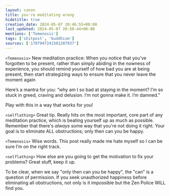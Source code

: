 ```yaml
---
layout: canon
title: you're meditating wrong
hidetitle: true
creation_date: 2024-05-07 20:46:55+00:00
last_updated: 2024-05-07 20:50:44+00:00
mentions: ['Temenosis']
tags: ['shitpost', 'buddhism']
sources: ['1787947241581207937']
---
```


`<Temenosis>` New meditation practice: When you notice that you’ve forgotten to be present, rather than simply abiding in the nowness of experience, you should remind yourself of how bad you are at being present, then start strategizing ways to ensure that you never leave the moment again  

Here’s a mantra for you: “why am I so bad at staying in the moment? I’m so stuck in greed, craving and delusion. I’m not gonna make it. I’m damned.”   
  
Play with this in a way that works for you!  

`<selflathing>` Great tip. Really hits on the most important, core part of any meditation practice, which is beating yourself up as much as possible. Remember that there's *always* some way that you're not doing it right. Your goal is to eliminate ALL obstructions; only then can you be happy.  

`<Temenosis>` Wise words. This post really made me hate myself so I can be sure I’m on the right track.  

`<selflathing>` How else are you going to get the motivation to fix your problems? Great stuff, keep it up.  

To be clear, when we say "only then can you be happy", the "can" is a question of permission. If you seek unauthorized happiness before eliminating all obstructions, not only is it impossible but the Zen Police WILL find you.  
